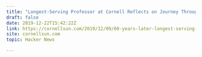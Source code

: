 ```yaml
---
title: "Longest-Serving Professor at Cornell Reflects on Journey Through Academia"
draft: false
date: 2019-12-22T15:42:22Z
link: https://cornellsun.com/2019/12/09/60-years-later-longest-serving-professor-at-cornell-reflects-on-journey-through-academia/?utm_medium=RSS&utm_source=hune
site: cornellsun.com
topic: Hacker News  

---
```

